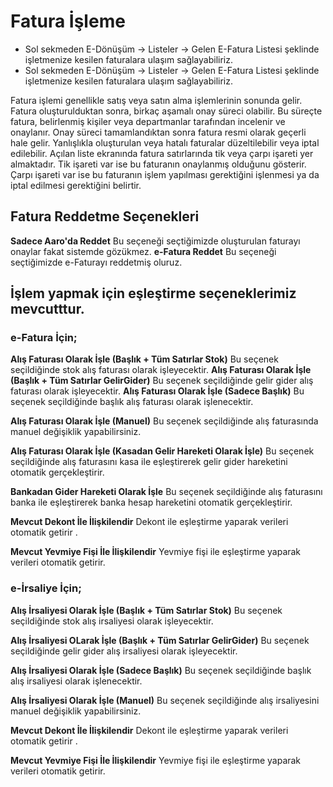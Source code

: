
# Fatura İşleme 

- Sol sekmeden E-Dönüşüm -> Listeler -> Gelen E-Fatura Listesi şeklinde işletmenize kesilen faturalara ulaşım sağlayabiliriz.
- Sol sekmeden E-Dönüşüm -> Listeler -> Gelen E-Fatura Listesi şeklinde işletmenize kesilen faturalara ulaşım sağlayabiliriz.

Fatura işlemi genellikle satış veya satın alma işlemlerinin sonunda gelir. 
Fatura oluşturulduktan sonra, birkaç aşamalı onay süreci olabilir. Bu süreçte fatura, belirlenmiş kişiler veya departmanlar tarafından incelenir ve onaylanır. 
Onay süreci tamamlandıktan sonra fatura resmi olarak geçerli hale gelir.
Yanlışlıkla oluşturulan veya hatalı faturalar düzeltilebilir veya iptal edilebilir.
Açılan liste ekranında fatura satırlarında tik veya çarpı işareti yer almaktadır. 
Tik işareti var ise bu faturanın onaylanmış olduğunu gösterir.
Çarpı işareti var ise bu faturanın işlem yapılması gerektiğini işlenmesi ya da iptal edilmesi gerektiğini belirtir.

## Fatura Reddetme Seçenekleri

**Sadece Aaro'da Reddet** Bu seçeneği seçtiğimizde oluşturulan faturayı onaylar fakat sistemde gözükmez. 
**e-Fatura Reddet** Bu seçeneği seçtiğimizde e-Faturayı reddetmiş oluruz.

## İşlem yapmak için eşleştirme seçeneklerimiz mevcutttur.

### e-Fatura İçin;

**Alış Faturası Olarak İşle (Başlık + Tüm Satırlar Stok)** Bu seçenek seçildiğinde stok alış faturası olarak işleyecektir.
**Alış Faturası Olarak İşle (Başlık + Tüm Satırlar GelirGider)** Bu seçenek seçildiğinde gelir gider alış faturası olarak işleyecektir.
**Alış Faturası Olarak İşle (Sadece Başlık)** Bu seçenek seçildiğinde başlık alış faturası olarak işlenecektir.

**Alış Faturası Olarak İşle (Manuel)** Bu seçenek seçildiğinde alış faturasında manuel değişiklik yapabilirsiniz.

**Alış Faturası Olarak İşle (Kasadan Gelir Hareketi Olarak İşle)** 
Bu seçenek seçildiğinde alış faturasını kasa ile eşleştirerek gelir gider hareketini otomatik gerçekleştirir.

**Bankadan Gider Hareketi Olarak İşle**
Bu seçenek seçildiğinde alış faturasını banka ile eşleştirerek banka hesap hareketini otomatik gerçekleştirir.


**Mevcut Dekont İle İlişkilendir**
Dekont ile eşleştirme yaparak verileri otomatik getirir .

**Mevcut Yevmiye Fişi İle İlişkilendir**
Yevmiye fişi ile eşleştirme yaparak verileri otomatik getirir.

### e-İrsaliye İçin;

**Alış İrsaliyesi Olarak İşle (Başlık + Tüm Satırlar Stok)** Bu seçenek seçildiğinde stok alış irsaliyesi olarak işleyecektir.

**Alış İrsaliyesi OLarak İşle (Başlık + Tüm Satırlar GelirGider)** Bu seçenek seçildiğinde gelir gider alış irsaliyesi olarak işleyecektir.

**Alış İrsaliyesi Olarak İşle (Sadece Başlık)** Bu seçenek seçildiğinde başlık alış irsaliyesi olarak işlenecektir.

**Alış İrsaliyesi Olarak İşle (Manuel)** Bu seçenek seçildiğinde alış irsaliyesini manuel değişiklik yapabilirsiniz.


**Mevcut Dekont İle İlişkilendir**
Dekont ile eşleştirme yaparak verileri otomatik getirir .

**Mevcut Yevmiye Fişi İle İlişkilendir**
Yevmiye fişi ile eşleştirme yaparak verileri otomatik getirir.
